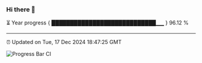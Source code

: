### Hi there 👋

⏳ Year progress { ████████████████████████████▁▁ } 96.12 %

---

⏰ Updated on Tue, 17 Dec 2024 18:47:25 GMT

![Progress Bar CI](https://github.com/IshwaranRudhara/GIT-ACTION/workflows/Progress%20Bar%20CI/badge.svg)

